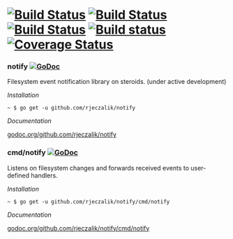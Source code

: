 [![Build Status](https://img.shields.io/travis/rjeczalik/notify/master.svg)](https://travis-ci.org/rjeczalik/notify "inotify") [![Build Status](https://img.shields.io/travis/rjeczalik/notify/fsevents.svg)](https://travis-ci.org/rjeczalik/notify "FSEvents") [![Build Status](https://img.shields.io/travis/rjeczalik/notify/kqueue.svg)](https://travis-ci.org/rjeczalik/notify "kqueue") [![Build status](https://img.shields.io/appveyor/ci/rjeczalik/notify-246.svg)](https://ci.appveyor.com/project/rjeczalik/notify-246 "ReadDirectoryChangesW") [![Coverage Status](https://img.shields.io/coveralls/rjeczalik/notify/master.svg)](https://coveralls.io/r/rjeczalik/notify?branch=master)
======

### notify [![GoDoc](https://godoc.org/github.com/rjeczalik/notify?status.svg)](https://godoc.org/github.com/rjeczalik/notify)

Filesystem event notification library on steroids. (under active development)

*Installation*

```
~ $ go get -u github.com/rjeczalik/notify
```

*Documentation* 

[godoc.org/github.com/rjeczalik/notify](https://godoc.org/github.com/rjeczalik/notify)

### cmd/notify [![GoDoc](https://godoc.org/github.com/rjeczalik/notify?status.svg)](https://godoc.org/github.com/rjeczalik/notify)

Listens on filesystem changes and forwards received events to user-defined handlers.

*Installation*

```
~ $ go get -u github.com/rjeczalik/notify/cmd/notify
```

*Documentation*

[godoc.org/github.com/rjeczalik/notify/cmd/notify](https://godoc.org/github.com/rjeczalik/notify/cmd/notify)
